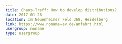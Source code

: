 ```yaml
---
title: Chaos-Treff: How to develop distributions?
date: 2017-01-26
location: Im Neuenheimer Feld 368, Heidelberg
link: https://www.noname-ev.de/anfahrt.html
usergroup: noname
type: usergroup
---
```

